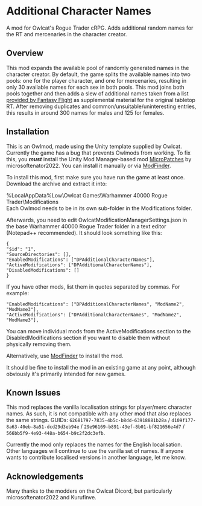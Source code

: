# Additional Character Names
A mod for Owlcat's Rogue Trader cRPG. Adds additional random names for the RT and mercenaries in the character creator.

## Overview
This mod expands the available pool of randomly generated names in the character creator. By default, the game splits the available names into two pools: one for the player character, and one for mercenaries, resulting in only 30 available names for each sex in both pools. This mod joins both pools together and then adds a slew of additional names taken from a list [provided by Fantasy Flight](https://www.fantasyflightgames.com/ffg_content/rogue-trader-col-ed/Official-RT-names.pdf) as supplemental material for the original tabletop RT. After removing duplicates and common/unsuitable/uninteresting entries, this results in around 300 names for males and 125 for females.

## Installation
This is an Owlmod, made using the Unity template supplied by Owlcat. Currently the game has a bug that prevents Owlmods from working. To fix this, you ***must*** install the Unity Mod Manager-based mod [MicroPatches](https://github.com/microsoftenator2022/MicroPatches/releases) by microsoftenator2022. You can install it manually or via [ModFinder](https://www.nexusmods.com/warhammer40kroguetrader/mods/146).

To install this mod, first make sure you have run the game at least once. Download the archive and extract it into:

%LocalAppData%Low\Owlcat Games\Warhammer 40000 Rogue Trader\Modifications\
Each Owlmod needs to be in its own sub-folder in the Modifications folder.

Afterwards, you need to edit OwlcatModificationManagerSettings.json in the base Warhammer 40000 Rogue Trader folder in a text editor (Notepad++ recommended). It should look something like this:

```
{
"$id": "1",
"SourceDirectories": [],
"EnabledModifications": ["DPAdditionalCharacterNames"],
"ActiveModifications": ["DPAdditionalCharacterNames"],
"DisabledModifications": []
}
```

If you have other mods, list them in quotes separated by commas. For example:

```
"EnabledModifications": ["DPAdditionalCharacterNames", "ModName2", "ModName3"],
"ActiveModifications": ["DPAdditionalCharacterNames", "ModName2", "ModName3"],
```

You can move individual mods from the ActiveModifications section to the DisabledModifications section if you want to disable them without physically removing them.

Alternatively, use [ModFinder](https://www.nexusmods.com/warhammer40kroguetrader/mods/146) to install the mod.

It should be fine to install the mod in an existing game at any point, although obviously it's primarily intended for new games.

## Known Issues
This mod replaces the vanilla localisation strings for player/merc character names. As such, it is not compatible with any other mod that also replaces the same strings. GUIDs: `62681797-7835-4b5c-b8dd-63918881b28a` / `d109f177-8a63-40eb-8a51-dcd29d3eb94e` / `29e96169-b891-43ef-8b01-bf821656e4d7` / `566bb5f9-4e93-448a-b654-b9c2f2dc3efb`.

Currently the mod only replaces the names for the English localisation. Other languages will continue to use the vanilla set of names. If anyone wants to contribute localised versions in another language, let me know.

## Acknowledgements
Many thanks to the modders on the Owlcat Dicord, but particularly microsoftenator2022 and Kurufinve.
